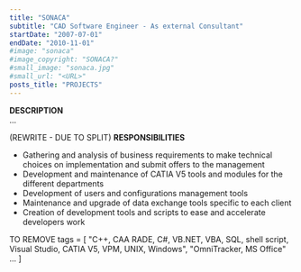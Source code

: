 ```yaml
---
title: "SONACA"
subtitle: "CAD Software Engineer - As external Consultant"
startDate: "2007-07-01"
endDate: "2010-11-01"
#image: "sonaca"
#image_copyright: "SONACA?"
#small_image: "sonaca.jpg"
#small_url: "<URL>"
posts_title: "PROJECTS"
---
```


<b>DESCRIPTION</b><br>
...<br>

(REWRITE - DUE TO SPLIT)
<b>RESPONSIBILITIES</b><br>
- Gathering and analysis of business requirements to make technical choices on implementation and submit offers to the management
- Development and maintenance of CATIA V5 tools and modules for the different departments
- Development of users and configurations management tools
- Maintenance and upgrade of data exchange tools specific to each client
- Creation of development tools and scripts to ease and accelerate developers work


TO REMOVE
tags = [ "C++, CAA RADE, C#, VB.NET, VBA, SQL, shell script, Visual Studio, CATIA V5, VPM, UNIX, Windows", "OmniTracker, MS Office" ... ]
